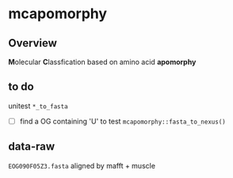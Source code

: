 # mcapomorphy

## Overview

**M**olecular **C**lassfication based on amino acid **apomorphy**


## to do

unitest `*_to_fasta`

- [ ] find a OG containing 'U' to test `mcapomorphy::fasta_to_nexus()`


## data-raw

`EOG090F05Z3.fasta` aligned by mafft + muscle
